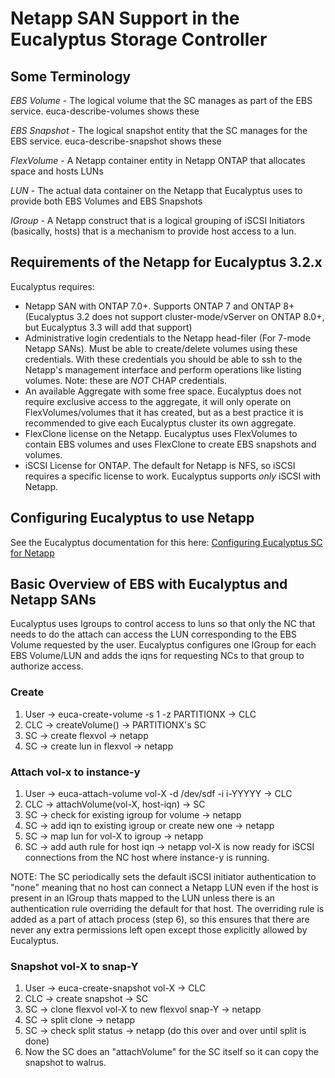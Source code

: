 # Netapp SAN Support in the Eucalyptus Storage Controller

## Some Terminology
_EBS Volume_ - The logical volume that the SC manages as part of the EBS service. euca-describe-volumes shows these

_EBS Snapshot_ - The logical snapshot entity that the SC manages for the EBS service. euca-describe-snapshot shows these

_FlexVolume_ - A Netapp container entity in Netapp ONTAP that allocates space and hosts LUNs

_LUN_ - The actual data container on the Netapp that Eucalyptus uses to provide both EBS Volumes and EBS Snapshots

_IGroup_ - A Netapp construct that is a logical grouping of iSCSI Initiators (basically, hosts) that is a mechanism to provide host access to a lun.

## Requirements of the Netapp for Eucalyptus 3.2.x
Eucalyptus requires:
* Netapp SAN with ONTAP 7.0+. Supports ONTAP 7 and ONTAP 8+ (Eucalyptus 3.2 does not support cluster-mode/vServer on ONTAP 8.0+, but Eucalyptus 3.3 will add that support) 
* Administrative login credentials to the Netapp head-filer (For 7-mode Netapp SANs). Must be able to create/delete volumes using these credentials. With these credentials you should be able to ssh to the Netapp's management interface and perform operations like listing volumes.  Note: these are *NOT* CHAP credentials.
* An available Aggregate with some free space. Eucalyptus does not require exclusive access to the aggregate, it will only operate on FlexVolumes/volumes that it has created, but as a best practice it is recommended to give each Eucalyptus cluster its own aggregate.
* FlexClone license on the Netapp. Eucalyptus uses FlexVolumes to contain EBS volumes and uses FlexClone to create EBS snapshots and volumes.
* iSCSI License for ONTAP. The default for Netapp is NFS, so iSCSI requires a specific license to work. Eucalyptus supports _only_ iSCSI with Netapp.

## Configuring Eucalyptus to use Netapp
See the Eucalyptus documentation for this here: [Configuring Eucalyptus SC for Netapp](http://www.eucalyptus.com/docs/3.2/ig/configure_storage_controller.html#configure_storage_controller)

## Basic Overview of EBS with Eucalyptus and Netapp SANs

Eucalyptus uses Igroups to control access to luns so that only the NC that needs to do the attach can access the LUN corresponding to the EBS Volume requested by the user. Eucalyptus configures one IGroup for each EBS Volume/LUN and adds the iqns for requesting NCs to that group to authorize access.

### Create
1. User -> euca-create-volume -s 1 -z PARTITIONX -> CLC
2. CLC -> createVolume() -> PARTITIONX's SC
3. SC -> create flexvol -> netapp
4. SC -> create lun in flexvol -> netapp

### Attach vol-x to instance-y
1. User -> euca-attach-volume vol-X -d /dev/sdf -i i-YYYYY -> CLC
2. CLC -> attachVolume(vol-X, host-iqn) -> SC
3. SC -> check for existing igroup for volume -> netapp
4. SC -> add iqn to existing igroup or create new one -> netapp
5. SC -> map lun for vol-X to igroup -> netapp
6. SC -> add auth rule for host iqn -> netapp
vol-X is now ready for iSCSI connections from the NC host where instance-y is running.

NOTE: The SC periodically sets the default iSCSI initiator authentication to "none" meaning that no host can connect a Netapp LUN even if the host is present in an IGroup thats mapped to the LUN unless there is an authentication rule overriding the default for that host. The overriding rule is added as a part of attach process (step 6), so this ensures that there are never any extra permissions left open except those explicitly allowed by Eucalyptus.

### Snapshot vol-X to snap-Y
1. User -> euca-create-snapshot vol-X -> CLC
2. CLC -> create snapshot -> SC
3. SC -> clone flexvol vol-X to new flexvol snap-Y -> netapp
4. SC -> split clone -> netapp
5. SC -> check split status -> netapp (do this over and over until split is done)
6. Now the SC does an "attachVolume" for the SC itself so it can copy the snapshot to walrus.

